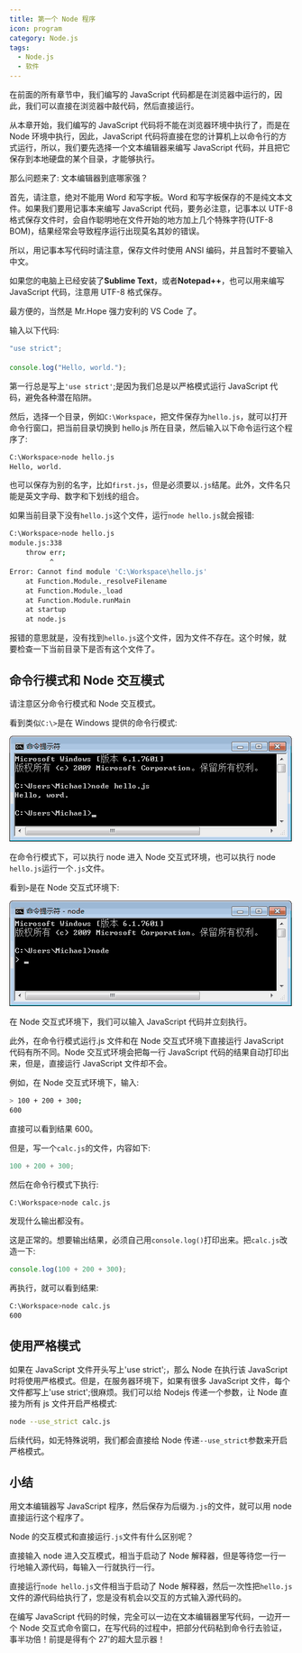 ```yaml
---
title: 第一个 Node 程序
icon: program
category: Node.js
tags:
  - Node.js
  - 软件
---
```


在前面的所有章节中，我们编写的 JavaScript 代码都是在浏览器中运行的，因此，我们可以直接在浏览器中敲代码，然后直接运行。

从本章开始，我们编写的 JavaScript 代码将不能在浏览器环境中执行了，而是在 Node 环境中执行，因此，JavaScript 代码将直接在您的计算机上以命令行的方式运行，所以，我们要先选择一个文本编辑器来编写 JavaScript 代码，并且把它保存到本地硬盘的某个目录，才能够执行。

<!-- more -->

那么问题来了: 文本编辑器到底哪家强？

首先，请注意，绝对不能用 Word 和写字板。Word 和写字板保存的不是纯文本文件。如果我们要用记事本来编写 JavaScript 代码，要务必注意，记事本以 UTF-8 格式保存文件时，会自作聪明地在文件开始的地方加上几个特殊字符(UTF-8 BOM)，结果经常会导致程序运行出现莫名其妙的错误。

所以，用记事本写代码时请注意，保存文件时使用 ANSI 编码，并且暂时不要输入中文。

如果您的电脑上已经安装了**Sublime Text**，或者**Notepad++**，也可以用来编写 JavaScript 代码，注意用 UTF-8 格式保存。

最方便的，当然是 Mr.Hope 强力安利的 VS Code 了。

输入以下代码:

```js
"use strict";

console.log("Hello, world.");
```

第一行总是写上`'use strict'`;是因为我们总是以严格模式运行 JavaScript 代码，避免各种潜在陷阱。

然后，选择一个目录，例如`C:\Workspace`，把文件保存为`hello.js`，就可以打开命令行窗口，把当前目录切换到 hello.js 所在目录，然后输入以下命令运行这个程序了:

```bash
C:\Workspace>node hello.js
Hello, world.
```

也可以保存为别的名字，比如`first.js`，但是必须要以`.js`结尾。此外，文件名只能是英文字母、数字和下划线的组合。

如果当前目录下没有`hello.js`这个文件，运行`node hello.js`就会报错:

```sh
C:\Workspace>node hello.js
module.js:338
    throw err;
          ^
Error: Cannot find module 'C:\Workspace\hello.js'
    at Function.Module._resolveFilename
    at Function.Module._load
    at Function.Module.runMain
    at startup
    at node.js
```

报错的意思就是，没有找到`hello.js`这个文件，因为文件不存在。这个时候，就要检查一下当前目录下是否有这个文件了。

## 命令行模式和 Node 交互模式

请注意区分命令行模式和 Node 交互模式。

看到类似`C:\>`是在 Windows 提供的命令行模式:

![run-node-hello](./assets/run-node-hello.png)

在命令行模式下，可以执行 node 进入 Node 交互式环境，也可以执行 node `hello.js`运行一个`.js`文件。

看到`>`是在 Node 交互式环境下:

![node-interactive-env](./assets/node-interactive-env.png)

在 Node 交互式环境下，我们可以输入 JavaScript 代码并立刻执行。

此外，在命令行模式运行.js 文件和在 Node 交互式环境下直接运行 JavaScript 代码有所不同。Node 交互式环境会把每一行 JavaScript 代码的结果自动打印出来，但是，直接运行 JavaScript 文件却不会。

例如，在 Node 交互式环境下，输入:

```sh
> 100 + 200 + 300;
600
```

直接可以看到结果 600。

但是，写一个`calc.js`的文件，内容如下:

```js
100 + 200 + 300;
```

然后在命令行模式下执行:

```bash
C:\Workspace>node calc.js
```

发现什么输出都没有。

这是正常的。想要输出结果，必须自己用`console.log()`打印出来。把`calc.js`改造一下:

```js
console.log(100 + 200 + 300);
```

再执行，就可以看到结果:

```bash
C:\Workspace>node calc.js
600
```

## 使用严格模式

如果在 JavaScript 文件开头写上'use strict';，那么 Node 在执行该 JavaScript 时将使用严格模式。但是，在服务器环境下，如果有很多 JavaScript 文件，每个文件都写上'use strict';很麻烦。我们可以给 Nodejs 传递一个参数，让 Node 直接为所有 js 文件开启严格模式:

```sh
node --use_strict calc.js
```

后续代码，如无特殊说明，我们都会直接给 Node 传递`--use_strict`参数来开启严格模式。

## 小结

用文本编辑器写 JavaScript 程序，然后保存为后缀为`.js`的文件，就可以用 node 直接运行这个程序了。

Node 的交互模式和直接运行`.js`文件有什么区别呢？

直接输入 node 进入交互模式，相当于启动了 Node 解释器，但是等待您一行一行地输入源代码，每输入一行就执行一行。

直接运行`node hello.js`文件相当于启动了 Node 解释器，然后一次性把`hello.js`文件的源代码给执行了，您是没有机会以交互的方式输入源代码的。

在编写 JavaScript 代码的时候，完全可以一边在文本编辑器里写代码，一边开一个 Node 交互式命令窗口，在写代码的过程中，把部分代码粘到命令行去验证，事半功倍！前提是得有个 27'的超大显示器！
